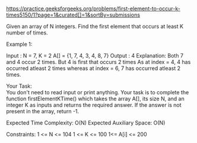 https://practice.geeksforgeeks.org/problems/first-element-to-occur-k-times5150/1?page=1&curated[]=1&sortBy=submissions

Given an array of N integers. Find the first element that occurs at least K number of times.
 

Example 1:

Input :
N = 7, K = 2
A[] = {1, 7, 4, 3, 4, 8, 7}
Output :
4
Explanation:
Both 7 and 4 occur 2 times. 
But 4 is first that occurs 2 times
As at index = 4, 4 has occurred 
atleast 2 times whereas at index = 6,
7 has occurred atleast 2 times.
 

Your Task:  
You don't need to read input or print anything. Your task is to complete the function firstElementKTime() which takes the array A[], its size N, and an integer K as inputs and returns the required answer. If the answer is not present in the array, return -1.

Expected Time Complexity: O(N)
Expected Auxiliary Space: O(N)

Constraints:
1 <= N <= 104
1 <= K <= 100
1<= A[i] <= 200

 